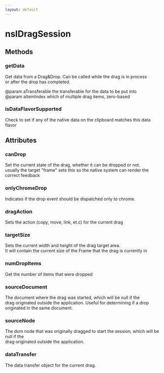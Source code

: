 ```yaml
---
layout: default
---
```


# nsIDragSession #

## Methods ##

### getData ###
  
Get data from a Drag&Drop. Can be called while the drag is in process  
or after the drop has completed.    
  
@param  aTransferable the transferable for the data to be put into  
@param  aItemIndex which of multiple drag items, zero-based  
  

### isDataFlavorSupported ###
  
Check to set if any of the native data on the clipboard matches this data flavor  
  

## Attributes ##

### canDrop ###
  
Set the current state of the drag, whether it can be dropped or not.  
usually the target "frame" sets this so the native system can render the correct feedback  
  

### onlyChromeDrop ###
  
Indicates if the drop event should be dispatched only to chrome.  
  

### dragAction ###
  
Sets the action (copy, move, link, et.c) for the current drag   
  

### targetSize ###
  
Sets the current width and height of the drag target area.   
It will contain the current size of the Frame that the drag is currently in  
  

### numDropItems ###
  
Get the number of items that were dropped  
  

### sourceDocument ###
  
The document where the drag was started, which will be null if the  
drag originated outside the application. Useful for determining if a drop  
originated in the same document.  
  

### sourceNode ###
  
The dom node that was originally dragged to start the session, which will be null if the  
drag originated outside the application.  
  

### dataTransfer ###
  
The data transfer object for the current drag.  
  

